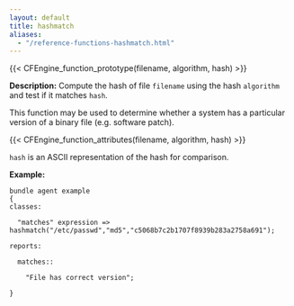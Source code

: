 ```yaml
---
layout: default
title: hashmatch
aliases:
  - "/reference-functions-hashmatch.html"
---
```


{{< CFEngine_function_prototype(filename, algorithm, hash) >}}

**Description:** Compute the hash of file `filename` using the hash `algorithm` and test if it matches `hash`.

This function may be used to determine whether a system has a particular
version of a binary file (e.g. software patch).

{{< CFEngine_function_attributes(filename, algorithm, hash) >}}

`hash` is an ASCII representation of the hash for comparison.

**Example:**

```cf3
bundle agent example
{
classes:

  "matches" expression => hashmatch("/etc/passwd","md5","c5068b7c2b1707f8939b283a2758a691");

reports:

  matches::

    "File has correct version";

}
```
